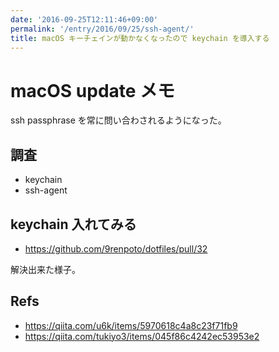```yaml
---
date: '2016-09-25T12:11:46+09:00'
permalink: '/entry/2016/09/25/ssh-agent/'
title: macOS キーチェインが動かなくなったので keychain を導入する
---
```


# macOS update メモ

ssh passphrase を常に問い合わされるようになった。

## 調査

- keychain
- ssh-agent

## keychain 入れてみる

- <https://github.com/9renpoto/dotfiles/pull/32>

解決出来た様子。

## Refs

- <https://qiita.com/u6k/items/5970618c4a8c23f71fb9>
- <https://qiita.com/tukiyo3/items/045f86c4242ec53953e2>
